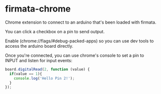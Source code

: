 firmata-chrome
==============

Chrome extension to connect to an arduino that's been loaded with firmata.  

You can click a checkbox on a pin to send output.

Enable (chrome://flags/#debug-packed-apps) so you can use dev tools to access the arduino board directly.

Once you're connected, you can use chrome's console to set a pin to INPUT and listen for input events:

```javascript
board.digitalRead(2, function (value) {
  if(value == 1){ 
    console.log('Hello Pin 2!');
  }
});

```
